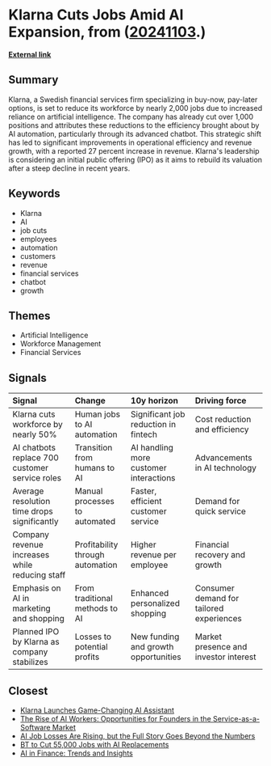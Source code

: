 # __Klarna Cuts Jobs Amid AI Expansion__, from ([20241103](https://kghosh.substack.com/p/20241103).)

__[External link](https://www.ibtimes.co.uk/our-chatbots-perform-tasks-700-people-buy-now-pay-later-company-klarna-axe-2000-jobs-ai-1726522)__



## Summary

Klarna, a Swedish financial services firm specializing in buy-now, pay-later options, is set to reduce its workforce by nearly 2,000 jobs due to increased reliance on artificial intelligence. The company has already cut over 1,000 positions and attributes these reductions to the efficiency brought about by AI automation, particularly through its advanced chatbot. This strategic shift has led to significant improvements in operational efficiency and revenue growth, with a reported 27 percent increase in revenue. Klarna's leadership is considering an initial public offering (IPO) as it aims to rebuild its valuation after a steep decline in recent years.

## Keywords

* Klarna
* AI
* job cuts
* employees
* automation
* customers
* revenue
* financial services
* chatbot
* growth

## Themes

* Artificial Intelligence
* Workforce Management
* Financial Services

## Signals

| Signal                                         | Change                           | 10y horizon                            | Driving force                            |
|:-----------------------------------------------|:---------------------------------|:---------------------------------------|:-----------------------------------------|
| Klarna cuts workforce by nearly 50%            | Human jobs to AI automation      | Significant job reduction in fintech   | Cost reduction and efficiency            |
| AI chatbots replace 700 customer service roles | Transition from humans to AI     | AI handling more customer interactions | Advancements in AI technology            |
| Average resolution time drops significantly    | Manual processes to automated    | Faster, efficient customer service     | Demand for quick service                 |
| Company revenue increases while reducing staff | Profitability through automation | Higher revenue per employee            | Financial recovery and growth            |
| Emphasis on AI in marketing and shopping       | From traditional methods to AI   | Enhanced personalized shopping         | Consumer demand for tailored experiences |
| Planned IPO by Klarna as company stabilizes    | Losses to potential profits      | New funding and growth opportunities   | Market presence and investor interest    |

## Closest

* [Klarna Launches Game-Changing AI Assistant](b15a8c5cc8e0bed49f5aa1dae25ab026)
* [The Rise of AI Workers: Opportunities for Founders in the Service-as-a-Software Market](608530bf4c83aae76cccb8a3e7383b6d)
* [AI Job Losses Are Rising, but the Full Story Goes Beyond the Numbers](b0e031972e42be984d1309170155800e)
* [BT to Cut 55,000 Jobs with AI Replacements](da0fa1a06318988fea10c8218d2e8c47)
* [AI in Finance: Trends and Insights](4aa95b7cab07b8a488c0b6830f63b671)